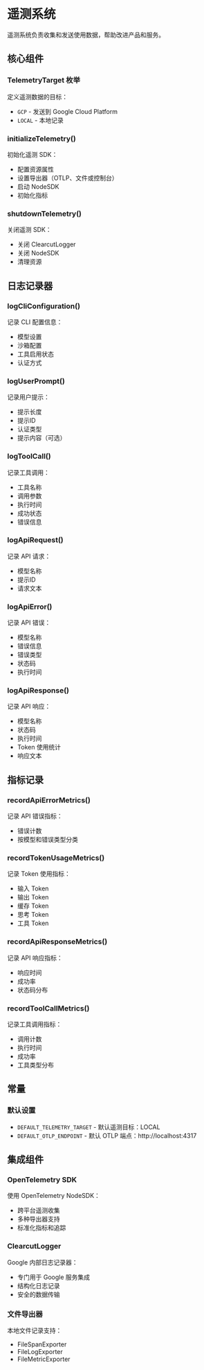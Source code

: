 # 遥测系统

遥测系统负责收集和发送使用数据，帮助改进产品和服务。

## 核心组件

### TelemetryTarget 枚举
定义遥测数据的目标：
- `GCP` - 发送到 Google Cloud Platform
- `LOCAL` - 本地记录

### initializeTelemetry()
初始化遥测 SDK：
- 配置资源属性
- 设置导出器（OTLP、文件或控制台）
- 启动 NodeSDK
- 初始化指标

### shutdownTelemetry()
关闭遥测 SDK：
- 关闭 ClearcutLogger
- 关闭 NodeSDK
- 清理资源

## 日志记录器

### logCliConfiguration()
记录 CLI 配置信息：
- 模型设置
- 沙箱配置
- 工具启用状态
- 认证方式

### logUserPrompt()
记录用户提示：
- 提示长度
- 提示ID
- 认证类型
- 提示内容（可选）

### logToolCall()
记录工具调用：
- 工具名称
- 调用参数
- 执行时间
- 成功状态
- 错误信息

### logApiRequest()
记录 API 请求：
- 模型名称
- 提示ID
- 请求文本

### logApiError()
记录 API 错误：
- 模型名称
- 错误信息
- 错误类型
- 状态码
- 执行时间

### logApiResponse()
记录 API 响应：
- 模型名称
- 状态码
- 执行时间
- Token 使用统计
- 响应文本

## 指标记录

### recordApiErrorMetrics()
记录 API 错误指标：
- 错误计数
- 按模型和错误类型分类

### recordTokenUsageMetrics()
记录 Token 使用指标：
- 输入 Token
- 输出 Token
- 缓存 Token
- 思考 Token
- 工具 Token

### recordApiResponseMetrics()
记录 API 响应指标：
- 响应时间
- 成功率
- 状态码分布

### recordToolCallMetrics()
记录工具调用指标：
- 调用计数
- 执行时间
- 成功率
- 工具类型分布

## 常量

### 默认设置
- `DEFAULT_TELEMETRY_TARGET` - 默认遥测目标：LOCAL
- `DEFAULT_OTLP_ENDPOINT` - 默认 OTLP 端点：http://localhost:4317

## 集成组件

### OpenTelemetry SDK
使用 OpenTelemetry NodeSDK：
- 跨平台遥测收集
- 多种导出器支持
- 标准化指标和追踪

### ClearcutLogger
Google 内部日志记录器：
- 专门用于 Google 服务集成
- 结构化日志记录
- 安全的数据传输

### 文件导出器
本地文件记录支持：
- FileSpanExporter
- FileLogExporter
- FileMetricExporter